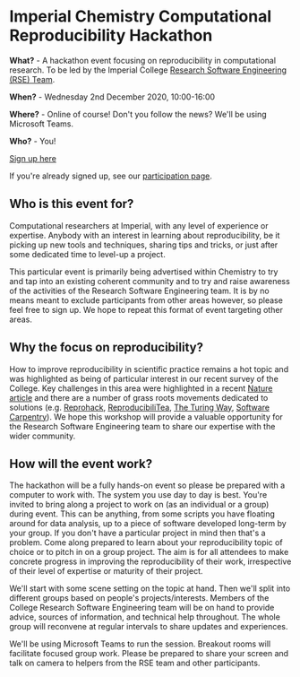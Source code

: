 # Imperial Chemistry Computational Reproducibility Hackathon

**What?** - A hackathon event focusing on reproducibility in computational
research. To be led by the Imperial College [Research Software Engineering (RSE)
Team][RSE].

**When?** - Wednesday 2nd December 2020, 10:00-16:00

**Where?** - Online of course! Don't you follow the news? We'll be using Microsoft
Teams.

**Who?** - You!

[Sign up here][]

If you're already signed up, see our [participation page](participating.md).

[RSE]: https://www.imperial.ac.uk/admin-services/ict/self-service/research-support/rcs/research-software-engineering/
[sign up here]: https://forms.office.com/Pages/ResponsePage.aspx?id=B3WJK4zudUWDC0-CZ8PTB5Fu0TPn6jVEtbP45q-8NH1UNFIwWjhVUFVXVzRMSlc1MzEzMFRGQjFTTS4u

## Who is this event for?

Computational researchers at Imperial, with any level of experience or
expertise. Anybody with an interest in learning about reproducibility, be it
picking up new tools and techniques, sharing tips and tricks, or just after some
dedicated time to level-up a project.

This particular event is primarily being advertised within Chemistry to try and
tap into an existing coherent community and to try and raise awareness of the
activities of the Research Software Engineering team. It is by no means meant to
exclude participants from other areas however, so please feel free to sign
up. We hope to repeat this format of event targeting other areas.

## Why the focus on reproducibility?

How to improve reproducibility in scientific practice remains a hot topic and
was highlighted as being of particular interest in our recent survey of the
College. Key challenges in this area were highlighted in a recent [Nature
article][nature] and there are a number of grass roots movements dedicated to
solutions (e.g. [Reprohack][], [ReproducibiliTea][], [The Turing
Way][turing-way], [Software Carpentry][]). We hope this workshop will provide a
valuable opportunity for the Research Software Engineering team to share our
expertise with the wider community.

[nature]: https://www.nature.com/articles/d41586-020-02462-7
[reprohack]: https://reprohack.github.io/reprohack-hq/
[reproducibilitea]: https://reproducibilitea.org/
[turing-way]: https://www.turing.ac.uk/research/research-projects/turing-way-handbook-reproducible-data-science
[software carpentry]: https://swcarpentry.github.io/r-novice-gapminder/

## How will the event work?

The hackathon will be a fully hands-on event so please be prepared with a
computer to work with. The system you use day to day is best. You're invited to
bring along a project to work on (as an individual or a group) during
event. This can be anything, from some scripts you have floating around for data
analysis, up to a piece of software developed long-term by your group. If you
don't have a particular project in mind then that's a problem. Come along
prepared to learn about your reproducibility topic of choice or to pitch in on a
group project. The aim is for all attendees to make concrete progress in
improving the reproducibility of their work, irrespective of their level of
expertise or maturity of their project.

We'll start with some scene setting on the topic at hand. Then we'll split into
different groups based on people's projects/interests. Members of the College
Research Software Engineering team will be on hand to provide advice, sources of
information, and technical help throughout. The whole group will reconvene at
regular intervals to share updates and experiences.

We'll be using Microsoft Teams to run the session. Breakout rooms will
facilitate focused group work. Please be prepared to share your screen and talk
on camera to helpers from the RSE team and other participants.
